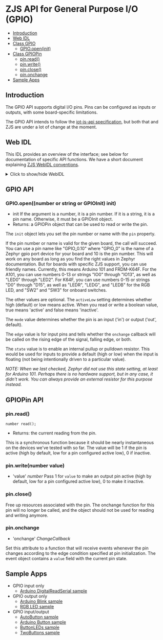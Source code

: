 ZJS API for General Purpose I/O (GPIO)
======================================

* [Introduction](#introduction)
* [Web IDL](#web-idl)
* [Class GPIO](#gpio-api)
  * [GPIO.open(init)](#gpioopennumber-or-string-or-gpioinit-init)
* [Class GPIOPin](#gpiopin-api)
  * [pin.read()](#pinread)
  * [pin.write()](#pinwritenumber-value)
  * [pin.close()](#pinclose)
  * [pin.onchange](#pinonchange)
* [Sample Apps](#sample-apps)

Introduction
------------
The GPIO API supports digital I/O pins. Pins can be configured as inputs or
outputs, with some board-specific limitations.

The GPIO API intends to follow the [iot-js-api specification](https://github.com/intel/iot-js-api/tree/master/board/gpio.md),
but both that and ZJS are under a lot of change at the moment.

Web IDL
-------
This IDL provides an overview of the interface; see below for documentation of
specific API functions.  We have a short document explaining [ZJS WebIDL conventions](Notes_on_WebIDL.md).

<details>
<summary> Click to show/hide WebIDL</summary>
<pre>
// require returns a GPIO object
// var gpio = require('gpio');<p>
[ReturnFromRequire]
interface GPIO {
    GPIOPin open( (number or string or GPIOInit) init);
};<p>dictionary GPIOInit {
    number or string pin;
    boolean activeLow = false;
    GPIOMode  mode =  "out";
    GPIOEdge  edge =  "none";
    GPIOState state = "none";
};<p>interface GPIOPin {
    number read();
    void write(number value);
    void close();
    attribute ChangeCallback onchange;
};<p>callback ChangeCallback = void (GPIOEvent event);<p>dictionary GPIOEvent {
    number value;
};<p>
enum GPIOMode  { "out", "in" };
enum GPIOEdge  { "none", "rising", "falling", "any" };<p>
enum GPIOState { "none", "up", "down" };</pre>
</details>

GPIO API
-----------------
### GPIO.open((number or string or GPIOInit) init)

* init
If the argument is a number, it is a pin number. If it is a string, it is a
pin name. Otherwise, it must be a GPIOInit object.
* Returns: a GPIOPin object that can be used to read or write the pin.

The `init` object lets you set the pin number or name with the `pin` property.

If the pin number or name is valid for the given board, the call will succeed.
You can use a pin name like "GPIO_0.10" where "GPIO_0" is the name of a Zephyr
gpio port device for your board and 10 is the pin number. This will work on any
board as long as you find the right values in Zephyr documentation. But for
boards with specific ZJS support, you can use friendly names. Currently, this
means Arduino 101 and FRDM-K64F. For the A101, you can use numbers 0-13 or
strings "IO0" through "IO13", as well as "LED0" through "LED2". For K64F, you
can use numbers 0-15 or strings "D0" through "D15", as well as "LEDR", "LEDG",
and "LEDB" for the RGB LED, and "SW2" and "SW3" for onboard switches.

The other values are optional. The `activeLow` setting determines whether
high (default) or low means active. When you read or write a boolean value,
true means 'active' and false means 'inactive'.

The `mode` value determines whether the pin is an input ('in') or output
('out', default).

The `edge` value is for input pins and tells whether the `onchange` callback
will be called on the rising edge of the signal, falling edge, or both.

The `state` value is to enable an internal pullup or pulldown resistor. This
would be used for inputs to provide a default (high or low) when the input is
floating (not being intentionally driven to a particular value).

*NOTE: When we last checked, Zephyr did not use this state setting, at least for
Arduino 101. Perhaps there is no hardware support, but in any case, it didn't
work. You can always provide an external resistor for this purpose instead.*

GPIOPin API
-----------
### pin.read()

`number read();`
* Returns: the current reading from the pin.

This is a synchronous function because it should be nearly
instantaneous on the devices we've tested with so far. The value will
be 1 if the pin is active (high by default, low for a pin configured
active low), 0 if inactive.

### pin.write(number value)
* 'value' *number*  Pass 1 for `value` to make an output pin active
(high by default, low for a pin configured active low), 0 to make it inactive.

### pin.close()

Free up resources associated with the pin. The onchange function for this pin
will no longer be called, and the object should not be used for reading and
writing anymore.

### pin.onchange

* 'onchange' *ChangeCallback*

Set this attribute to a function that will receive events whenever the pin
changes according to the edge condition specified at pin initialization. The
event object contains a `value` field with the current pin state.

Sample Apps
-----------
* GPIO input only
  * [Arduino DigitalReadSerial sample](../samples/arduino/basics/DigitalReadSerial.js)
* GPIO output only
  * [Arduino Blink sample](../samples/arduino/basics/Blink.js)
  * [RGB LED sample](../samples/RGB.js)
* GPIO input/output
  * [AutoButton sample](../samples/AutoButton.js)
  * [Arduino Button sample](../samples/arduino/digital/Button.js)
  * [ButtonLEDs sample](../samples/ButtonLEDs.js)
  * [TwoButtons sample](../samples/TwoButtons.js)
